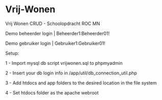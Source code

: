 # Vrij-Wonen
Vrij Wonen CRUD - Schoolopdracht ROC MN

Demo beheerder login | Beheerder1:Beheerder01!

Demo gebruiker login | Gebruiker1:Gebruiker01!



Setup:

1 - Import mysql db script vrijwonen.sql to phpmyadmin

2 - Insert your db login info in /app/util/db_connection_util.php

3 - Add htdocs and app folders to the desired location in the file system

4 - Set htdocs folder as the apache webroot
